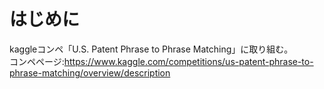 # はじめに
kaggleコンペ「U.S. Patent Phrase to Phrase Matching」に取り組む。  
コンペページ:https://www.kaggle.com/competitions/us-patent-phrase-to-phrase-matching/overview/description

